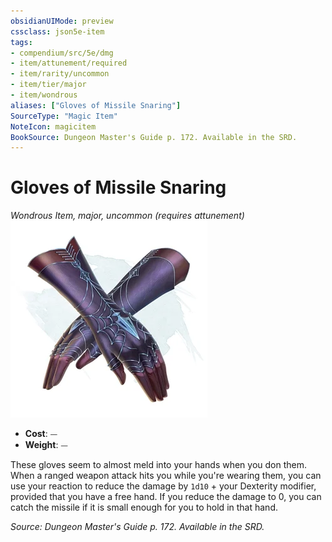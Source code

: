 ```yaml
---
obsidianUIMode: preview
cssclass: json5e-item
tags:
- compendium/src/5e/dmg
- item/attunement/required
- item/rarity/uncommon
- item/tier/major
- item/wondrous
aliases: ["Gloves of Missile Snaring"]
SourceType: "Magic Item"
NoteIcon: magicitem
BookSource: Dungeon Master's Guide p. 172. Available in the SRD.
---
```

# Gloves of Missile Snaring
*Wondrous Item, major, uncommon (requires attunement)*  
![](/3-Mechanics/CLI/items/img/gloves-of-missile-snaring.webp#right)  

- **Cost**: ⏤
- **Weight**: ⏤

These gloves seem to almost meld into your hands when you don them. When a ranged weapon attack hits you while you're wearing them, you can use your reaction to reduce the damage by `1d10` + your Dexterity modifier, provided that you have a free hand. If you reduce the damage to 0, you can catch the missile if it is small enough for you to hold in that hand.

*Source: Dungeon Master's Guide p. 172. Available in the SRD.*